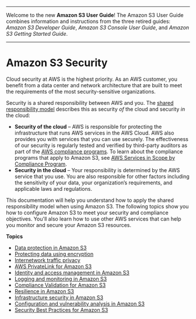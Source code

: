 --------

Welcome to the new **Amazon S3 User Guide**\! The Amazon S3 User Guide combines information and instructions from the three retired guides: *Amazon S3 Developer Guide*, *Amazon S3 Console User Guide*, and *Amazon S3 Getting Started Guide*\.

--------

# Amazon S3 Security<a name="security"></a>

Cloud security at AWS is the highest priority\. As an AWS customer, you benefit from a data center and network architecture that are built to meet the requirements of the most security\-sensitive organizations\.

Security is a shared responsibility between AWS and you\. The [shared responsibility model](https://aws.amazon.com/compliance/shared-responsibility-model/) describes this as security *of* the cloud and security *in* the cloud:
+ **Security of the cloud** – AWS is responsible for protecting the infrastructure that runs AWS services in the AWS Cloud\. AWS also provides you with services that you can use securely\. The effectiveness of our security is regularly tested and verified by third\-party auditors as part of the [AWS compliance programs](https://aws.amazon.com/compliance/programs/)\. To learn about the compliance programs that apply to Amazon S3, see [AWS Services in Scope by Compliance Program](https://aws.amazon.com/compliance/services-in-scope/)\.
+ **Security in the cloud** – Your responsibility is determined by the AWS service that you use\. You are also responsible for other factors including the sensitivity of your data, your organization’s requirements, and applicable laws and regulations\. 

This documentation will help you understand how to apply the shared responsibility model when using Amazon S3\. The following topics show you how to configure Amazon S3 to meet your security and compliance objectives\. You'll also learn how to use other AWS services that can help you monitor and secure your Amazon S3 resources\. 

**Topics**
+ [Data protection in Amazon S3](DataDurability.md)
+ [Protecting data using encryption](UsingEncryption.md)
+ [Internetwork traffic privacy](inter-network-traffic-privacy.md)
+ [AWS PrivateLink for Amazon S3](privatelink-interface-endpoints.md)
+ [Identity and access management in Amazon S3](s3-access-control.md)
+ [Logging and monitoring in Amazon S3](s3-incident-response.md)
+ [Compliance Validation for Amazon S3](s3-compliance.md)
+ [Resilience in Amazon S3](disaster-recovery-resiliency.md)
+ [Infrastructure security in Amazon S3](network-isolation.md)
+ [Configuration and vulnerability analysis in Amazon S3](vulnerability-analysis-and-management.md)
+ [Security Best Practices for Amazon S3](security-best-practices.md)
